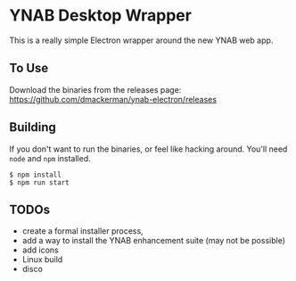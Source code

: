 # YNAB Desktop Wrapper

This is a really simple Electron wrapper around the new YNAB web app.

## To Use

Download the binaries from the releases page: 
https://github.com/dmackerman/ynab-electron/releases

## Building 
If you don't want to run the binaries, or feel like hacking around. You'll need `node` and `npm` installed.

```shell
$ npm install
$ npm run start
```

## TODOs
- create a formal installer process, 
- add a way to install the YNAB enhancement suite (may not be possible)
- add icons
- Linux build
- disco
